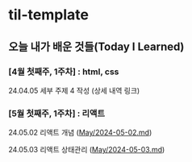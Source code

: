 # til-template

## 오늘 내가 배운 것들(Today I Learned)

### [4월 첫째주, 1주차] : html, css

24.04.05 세부 주제 4 작성 (상세 내역 링크)


### [5월 첫째주, 1주차] : 리액트

24.05.02 리액트 개념 ([May/2024-05-02.md](https://github.com/HeungY/Today-I-Learned/blob/main/May/2024-05-02.md))

24.05.03 리액트 상태관리 ([May/2024-05-03.md](https://github.com/HeungY/Today-I-Learned/blob/main/May/2024-05-03.md))

